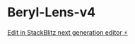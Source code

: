 # Beryl-Lens-v4

[Edit in StackBlitz next generation editor ⚡️](https://stackblitz.com/~/github.com/TJLSUDAD/Beryl-Lens-v4)
